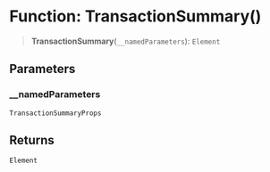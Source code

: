 # Function: TransactionSummary()

> **TransactionSummary**(`__namedParameters`): `Element`

## Parameters

### \_\_namedParameters

`TransactionSummaryProps`

## Returns

`Element`

